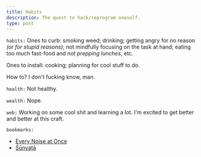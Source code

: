 ```yaml
---
title: Habits
description: The quest to hack/reprogram oneself.
type: post
---
```


`habits:` Ones to curb: smoking weed; drinking; getting angry for no reason _(or for stupid reasons)_; not mindfully focusing on the task at hand; eating too much fast-food and _not prepping lunches_, etc.

Ones to install: cooking; planning for cool stuff to do.

How to? I don't fucking know, man.

`health:` Not healthy.

`wealth:` Nope.

`web:` Working on some cool shit and learning a lot. I'm excited to get better and better at this craft.

`bookmarks:`

* [Every Noise at Once](https://everynoise.com)
* [Śūnyatā](https://en.wikipedia.org/wiki/%C5%9A%C5%ABnyat%C4%81)

